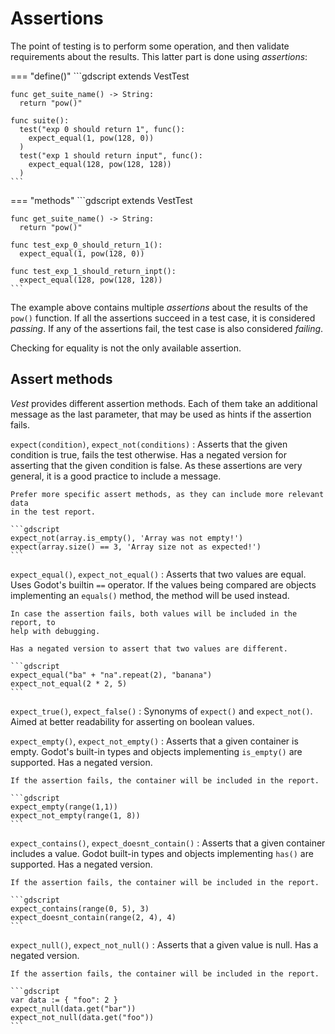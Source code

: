 # Assertions

The point of testing is to perform some operation, and then validate
requirements about the results. This latter part is done using *assertions*:

=== "define()"
    ```gdscript
    extends VestTest

    func get_suite_name() -> String:
      return "pow()"

    func suite():
      test("exp 0 should return 1", func():
        expect_equal(1, pow(128, 0))
      )
      test("exp 1 should return input", func():
        expect_equal(128, pow(128, 128))
      )
    ```
=== "methods"
    ```gdscript
    extends VestTest

    func get_suite_name() -> String:
      return "pow()"

    func test_exp_0_should_return_1():
      expect_equal(1, pow(128, 0))

    func test_exp_1_should_return_inpt():
      expect_equal(128, pow(128, 128))
    ```

The example above contains multiple *assertions* about the results of the
`pow()` function. If all the assertions succeed in a test case, it is
considered *passing*. If any of the assertions fail, the test case is also
considered *failing*.

Checking for equality is not the only available assertion.

## Assert methods

*Vest* provides different assertion methods. Each of them take an additional
message as the last parameter, that may be used as hints if the assertion
fails.

`expect(condition)`, `expect_not(conditions)`
:   Asserts that the given condition is true, fails the test otherwise. Has a
    negated version for asserting that the given condition is false. As these
    assertions are very general, it is a good practice to include a message.

    Prefer more specific assert methods, as they can include more relevant data
    in the test report.

    ```gdscript
    expect_not(array.is_empty(), 'Array was not empty!')
    expect(array.size() == 3, 'Array size not as expected!')
    ```

`expect_equal()`, `expect_not_equal()`
:   Asserts that two values are equal. Uses Godot's builtin `==` operator. If
    the values being compared are objects implementing an `equals()` method, the
    method will be used instead.

    In case the assertion fails, both values will be included in the report, to
    help with debugging.

    Has a negated version to assert that two values are different.

    ```gdscript
    expect_equal("ba" + "na".repeat(2), "banana")
    expect_not_equal(2 * 2, 5)
    ```

`expect_true()`, `expect_false()`
:   Synonyms of `expect()` and `expect_not()`. Aimed at better readability for
    asserting on boolean values.

`expect_empty()`, `expect_not_empty()`
:   Asserts that a given container is empty. Godot's built-in types and objects
    implementing `is_empty()` are supported. Has a negated version.

    If the assertion fails, the container will be included in the report.

    ```gdscript
    expect_empty(range(1,1))
    expect_not_empty(range(1, 8))
    ```

`expect_contains()`, `expect_doesnt_contain()`
:   Asserts that a given container includes a value. Godot built-in types and
    objects implementing `has()` are supported. Has a negated version.

    If the assertion fails, the container will be included in the report.

    ```gdscript
    expect_contains(range(0, 5), 3)
    expect_doesnt_contain(range(2, 4), 4)
    ```

`expect_null()`, `expect_not_null()`
:   Asserts that a given value is null. Has a negated version.

    If the assertion fails, the container will be included in the report.

    ```gdscript
    var data := { "foo": 2 }
    expect_null(data.get("bar"))
    expect_not_null(data.get("foo"))
    ```
